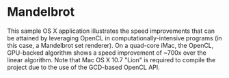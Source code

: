 Mandelbrot
==========

This sample OS X application illustrates the speed improvements that can be attained by leveraging OpenCL in computationally-intensive programs (in this case, a Mandelbrot set renderer). On a quad-core iMac, the OpenCL, GPU-backed algorithm shows a speed improvement of ~700x over the linear algorithm. Note that Mac OS X 10.7 "Lion" is required to compile the project due to the use of the GCD-based OpenCL API.
